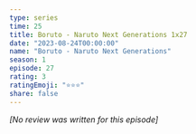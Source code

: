 ```yaml
---
type: series
time: 25
title: Boruto - Naruto Next Generations 1x27
date: "2023-08-24T00:00:00"
name: "Boruto - Naruto Next Generations"
season: 1
episode: 27
rating: 3
ratingEmoji: "⭐️⭐️⭐️"
share: false
---
```


_[No review was written for this episode]_
